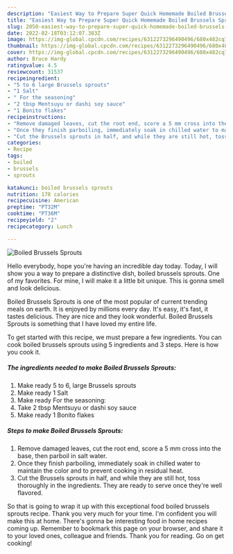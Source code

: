 ```yaml
---
description: "Easiest Way to Prepare Super Quick Homemade Boiled Brussels Sprouts"
title: "Easiest Way to Prepare Super Quick Homemade Boiled Brussels Sprouts"
slug: 2050-easiest-way-to-prepare-super-quick-homemade-boiled-brussels-sprouts
date: 2022-02-18T03:12:07.383Z
image: https://img-global.cpcdn.com/recipes/6312273296490496/680x482cq70/boiled-brussels-sprouts-recipe-main-photo.jpg
thumbnail: https://img-global.cpcdn.com/recipes/6312273296490496/680x482cq70/boiled-brussels-sprouts-recipe-main-photo.jpg
cover: https://img-global.cpcdn.com/recipes/6312273296490496/680x482cq70/boiled-brussels-sprouts-recipe-main-photo.jpg
author: Bruce Hardy
ratingvalue: 4.5
reviewcount: 31537
recipeingredient:
- "5 to 6 large Brussels sprouts"
- "1 Salt"
- " For the seasoning"
- "2 tbsp Mentsuyu or dashi soy sauce"
- "1 Bonito flakes"
recipeinstructions:
- "Remove damaged leaves, cut the root end, score a 5 mm cross into the base, then parboil in salt water."
- "Once they finish parboiling, immediately soak in chilled water to maintain the color and to prevent cooking in residual heat."
- "Cut the Brussels sprouts in half, and while they are still hot, toss thoroughly in the ingredients. They are ready to serve once they're well flavored."
categories:
- Recipe
tags:
- boiled
- brussels
- sprouts

katakunci: boiled brussels sprouts 
nutrition: 178 calories
recipecuisine: American
preptime: "PT32M"
cooktime: "PT36M"
recipeyield: "2"
recipecategory: Lunch

---
```



![Boiled Brussels Sprouts](https://img-global.cpcdn.com/recipes/6312273296490496/680x482cq70/boiled-brussels-sprouts-recipe-main-photo.jpg)

Hello everybody, hope you're having an incredible day today. Today, I will show you a way to prepare a distinctive dish, boiled brussels sprouts. One of my favorites. For mine, I will make it a little bit unique. This is gonna smell and look delicious.



Boiled Brussels Sprouts is one of the most popular of current trending meals on earth. It is enjoyed by millions every day. It's easy, it's fast, it tastes delicious. They are nice and they look wonderful. Boiled Brussels Sprouts is something that I have loved my entire life.


To get started with this recipe, we must prepare a few ingredients. You can cook boiled brussels sprouts using 5 ingredients and 3 steps. Here is how you cook it.

<!--inarticleads1-->

##### The ingredients needed to make Boiled Brussels Sprouts:

1. Make ready 5 to 6, large Brussels sprouts
1. Make ready 1 Salt
1. Make ready  For the seasoning:
1. Take 2 tbsp Mentsuyu or dashi soy sauce
1. Make ready 1 Bonito flakes




<!--inarticleads2-->

##### Steps to make Boiled Brussels Sprouts:

1. Remove damaged leaves, cut the root end, score a 5 mm cross into the base, then parboil in salt water.
1. Once they finish parboiling, immediately soak in chilled water to maintain the color and to prevent cooking in residual heat.
1. Cut the Brussels sprouts in half, and while they are still hot, toss thoroughly in the ingredients. They are ready to serve once they're well flavored.




So that is going to wrap it up with this exceptional food boiled brussels sprouts recipe. Thank you very much for your time. I'm confident you will make this at home. There's gonna be interesting food in home recipes coming up. Remember to bookmark this page on your browser, and share it to your loved ones, colleague and friends. Thank you for reading. Go on get cooking!
